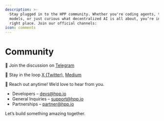 ```yaml
---
description: >-
  Stay plugged in to the HPP community. Whether you're coding agents, training
  models, or just curious what decentralized AI is all about, you’re in the
  right place. Join our official channels:
icon: comments
---
```


# Community

💬 Join the discussion on [Telegram](https://t.me/aergoofficial)

📢 Stay in the loop [X (Twitter)](https://x.com/aergo_io), [Medium](https://medium.com/aergo)

📩 Reach out anytime! We’d love to hear from you.

* Developers – devs@hpp.io
* General Inquiries – support@hpp.io
* Partnerships – partner@hpp.io

Let’s build something amazing together.

